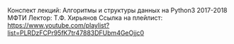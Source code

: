 Конспект лекций: Алгоритмы и структуры данных на Python3 2017-2018 МФТИ 
Лектор: Т.Ф. Хирьянов 
Ссылка на плейлист: https://www.youtube.com/playlist?list=PLRDzFCPr95fK7tr47883DFUbm4GeOjjc0